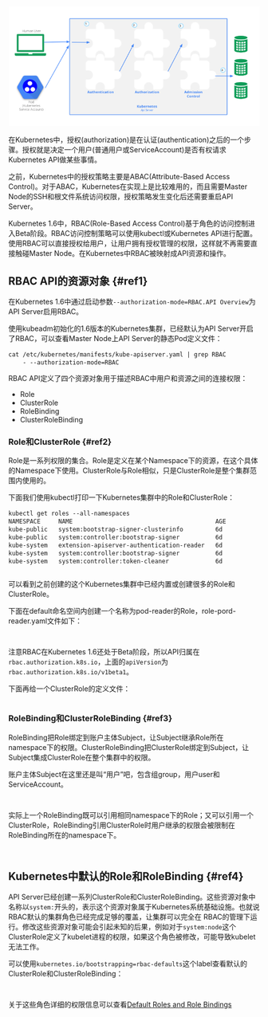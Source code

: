 ![](/assets/kubernetes-rbac.png)

在Kubernetes中，授权\(authorization\)是在认证\(authentication\)之后的一个步骤。授权就是决定一个用户\(普通用户或ServiceAccount\)是否有权请求Kubernetes API做某些事情。

之前，Kubernetes中的授权策略主要是ABAC\(Attribute-Based Access Control\)。对于ABAC，Kubernetes在实现上是比较难用的，而且需要Master Node的SSH和根文件系统访问权限，授权策略发生变化后还需要重启API Server。

Kubernetes 1.6中，RBAC\(Role-Based Access Control\)基于角色的访问控制进入Beta阶段。RBAC访问控制策略可以使用kubectl或Kubernetes API进行配置。使用RBAC可以直接授权给用户，让用户拥有授权管理的权限，这样就不再需要直接触碰Master Node。在Kubernetes中RBAC被映射成API资源和操作。

## RBAC API的资源对象 {#ref1}

在Kubernetes 1.6中通过启动参数`--authorization-mode=RBAC.API Overview`为API Server启用RBAC。

使用kubeadm初始化的1.6版本的Kubernetes集群，已经默认为API Server开启了RBAC，可以查看Master Node上API Server的静态Pod定义文件：

```
cat /etc/kubernetes/manifests/kube-apiserver.yaml | grep RBAC
    - --authorization-mode=RBAC
```

RBAC API定义了四个资源对象用于描述RBAC中用户和资源之间的连接权限：

* Role
* ClusterRole
* RoleBinding
* ClusterRoleBinding

### Role和ClusterRole {#ref2}

Role是一系列权限的集合。Role是定义在某个Namespace下的资源，在这个具体的Namespace下使用。ClusterRole与Role相似，只是ClusterRole是整个集群范围内使用的。

下面我们使用kubectl打印一下Kubernetes集群中的Role和ClusterRole：

```
kubectl get roles --all-namespaces
NAMESPACE     NAME                                        AGE
kube-public   system:bootstrap-signer-clusterinfo         6d
kube-public   system:controller:bootstrap-signer          6d
kube-system   extension-apiserver-authentication-reader   6d
kube-system   system:controller:bootstrap-signer          6d
kube-system   system:controller:token-cleaner             6d
```

```

```

可以看到之前创建的这个Kubernetes集群中已经内置或创建很多的Role和ClusterRole。

下面在default命名空间内创建一个名称为pod-reader的Role，role-pord-reader.yaml文件如下：

```

```

```

```

注意RBAC在Kubernetes 1.6还处于Beta阶段，所以API归属在`rbac.authorization.k8s.io`，上面的`apiVersion`为`rbac.authorization.k8s.io/v1beta1`。

下面再给一个ClusterRole的定义文件：

```

```

### RoleBinding和ClusterRoleBinding {#ref3}

RoleBinding把Role绑定到账户主体Subject，让Subject继承Role所在namespace下的权限。ClusterRoleBinding把ClusterRole绑定到Subject，让Subject集成ClusterRole在整个集群中的权限。

账户主体Subject在这里还是叫“用户”吧，包含组group，用户user和ServiceAccount。

```

```

```

```

实际上一个RoleBinding既可以引用相同namespace下的Role；又可以引用一个ClusterRole，RoleBinding引用ClusterRole时用户继承的权限会被限制在RoleBinding所在的namespace下。

```

```

```

```

## Kubernetes中默认的Role和RoleBinding {#ref4}

API Server已经创建一系列ClusterRole和ClusterRoleBinding。这些资源对象中名称以`system:`开头的，表示这个资源对象属于Kubernetes系统基础设施。也就说RBAC默认的集群角色已经完成足够的覆盖，让集群可以完全在 RBAC的管理下运行。修改这些资源对象可能会引起未知的后果，例如对于`system:node`这个ClusterRole定义了kubelet进程的权限，如果这个角色被修改，可能导致kubelet无法工作。

可以使用`kubernetes.io/bootstrapping=rbac-defaults`这个label查看默认的ClusterRole和ClusterRoleBinding：

```

```

```

```

关于这些角色详细的权限信息可以查看[Default Roles and Role Bindings](https://kubernetes.io/docs/admin/authorization/rbac/#default-roles-and-role-bindings)

